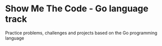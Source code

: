 # Show Me The Code - Go language track

Practice problems, challenges and projects based on the Go programming language

<insert index>